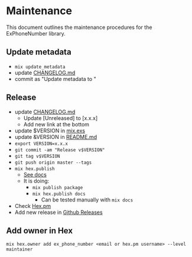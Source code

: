 # Maintenance

This document outlines the maintenance procedures for the ExPhoneNumber library.

## Update metadata

- `mix update_metadata`
- update [CHANGELOG.md](CHANGELOG.md)
- commit as "Update metadata to <libphonenumber version>"

## Release

- update [CHANGELOG.md](CHANGELOG.md)
  - Update [Unreleased] to [x.x.x]
  - Add new link at the bottom
- update $VERSION in [mix.exs](mix.exs)
- update &VERSION in [README.md](README.md)
- `export VERSION=x.x.x`
- `git commit -am "Release v$VERSION"`
- `git tag v$VERSION`
- `git push origin master --tags`
- `mix hex.publish`
  - [See docs](https://hex.pm/docs/publish)
  - It is doing:
    - `mix publish package`
    - `mix hex.publish docs`
      - Can be tested manually with `mix docs`
- Check [Hex.pm](https://hex.pm/packages/ex_phone_number)
- Add new release in [Github Releases](https://github.com/ex-phone-number/ex_phone_number/releases)

## Add owner in Hex

`mix hex.owner add ex_phone_number <email or hex.pm username> --level maintainer`
